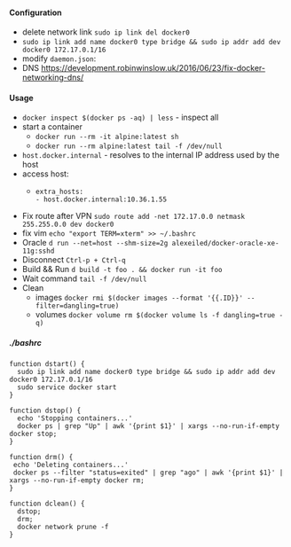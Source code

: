 #### Configuration
- delete network link `sudo ip link del docker0`
- `sudo ip link add name docker0 type bridge && sudo ip addr add dev docker0 172.17.0.1/16`
- modify `daemon.json`:
- DNS <https://development.robinwinslow.uk/2016/06/23/fix-docker-networking-dns/>

#### Usage

- `docker inspect $(docker ps -aq) | less` - inspect all
- start a container
    - `docker run --rm -it alpine:latest sh`
    - `docker run --rm alpine:latest tail -f /dev/null`
- `host.docker.internal` - resolves to the internal IP address used by the host
- access host:
    - ```
      extra_hosts:
      - host.docker.internal:10.36.1.55
      ```
- Fix route after VPN    `sudo route add -net 172.17.0.0 netmask 255.255.0.0 dev docker0`
- fix vim `echo "export TERM=xterm" >> ~/.bashrc`
- Oracle       `d run --net=host --shm-size=2g alexeiled/docker-oracle-xe-11g:sshd`
- Disconnect   `Ctrl-p + Ctrl-q`
- Build && Run `d build -t foo . && docker run -it foo`
- Wait command `tail -f /dev/null`
- Clean
    - images `docker rmi $(docker images --format '{{.ID}}' --filter=dangling=true)`
    - volumes `docker volume rm $(docker volume ls -f dangling=true -q)`

##### ./bashrc
```
function dstart() {
  sudo ip link add name docker0 type bridge && sudo ip addr add dev docker0 172.17.0.1/16
  sudo service docker start
}

function dstop() {
  echo 'Stopping containers...'
  docker ps | grep "Up" | awk '{print $1}' | xargs --no-run-if-empty docker stop;
}

function drm() {
 echo 'Deleting containers...'
 docker ps --filter "status=exited" | grep "ago" | awk '{print $1}' | xargs --no-run-if-empty docker rm;
}

function dclean() {
  dstop;
  drm;
  docker network prune -f
}
```
